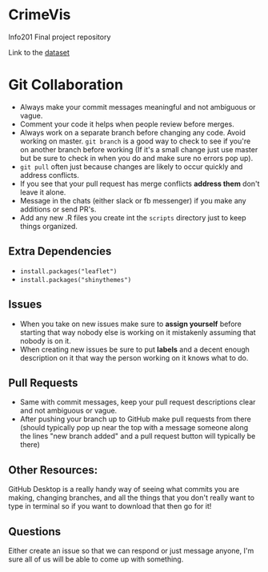 # CrimeVis
Info201 Final project repository

Link to the [dataset](https://catalog.data.gov/dataset/crime-data-76bd0)
# Git Collaboration 
- Always make your commit messages meaningful and not ambiguous or vague.
- Comment your code it helps when people review before merges.
- Always work on a separate branch before changing any code. Avoid working on master. 
`git branch` is a good way to check to see if you're on another branch before working
(If it's a small change just use master but be sure to check in when you do and make sure no errors pop up).
- `git pull` often just because changes are likely to occur quickly and address conflicts.
- If you see that your pull request has merge conflicts __address them__ don't leave it alone.
- Message in the chats (either slack or fb messenger) if you make any additions or send PR's.
- Add any new .R files you create int the `scripts` directory just to keep things organized.

## Extra Dependencies
- `install.packages("leaflet")`
- `install.packages("shinythemes")`

## Issues
- When you take on new issues make sure to __assign yourself__ before starting that way nobody else is 
working on it mistakenly assuming that nobody is on it. 
- When creating new issues be sure to put __labels__ and a decent enough description on it that way
the person working on it knows what to do.

## Pull Requests
- Same with commit messages, keep your pull request descriptions clear and not ambiguous or vague.
- After pushing your branch up to GitHub make pull requests from there (should typically pop up near
the top with a message someone along the lines "new branch added" and a pull request button will typically
be there)

## Other Resources:
GitHub Desktop is a really handy way of seeing what commits you are making, changing branches, and all the things
that you don't really want to type in terminal so if you want to download that then go for it!

## Questions
Either create an issue so that we can respond or just message anyone, I'm sure all of us will be able to come up with
something. 
